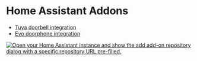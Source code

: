 # Home Assistant Addons

- [Tuya doorbell integration](https://github.com/paulloft/ha-tyua-doorbell)
- [Evo doorphone integration](https://github.com/paulloft/ha-evo73)


[![Open your Home Assistant instance and show the add add-on repository dialog with a specific repository URL pre-filled.](https://my.home-assistant.io/badges/supervisor_add_addon_repository.svg)](https://my.home-assistant.io/redirect/supervisor_add_addon_repository/?repository_url=https%3A%2F%2Fgithub.com%2Fpaulloft%2Fha-addons-repo)
